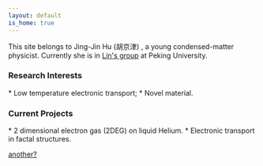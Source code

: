 ```yaml
---
layout: default
is_home: true
---
```


This site belongs to Jing-Jin Hu (胡京津) , a young condensed-matter physicist. Currently she is in <a href="http://www.phy.pku.edu.cn/~xilin/index.html"> Lin's group</a> at Peking University.

<h3>Research Interests</h3>
* Low temperature electronic transport;
* Novel material.

<h3>Current Projects</h3>
* 2 dimensional electron gas (2DEG) on liquid Helium.
* Electronic transport in factal structures.

[another?](another-page)